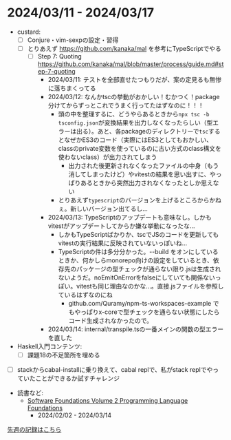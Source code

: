 # 2024/03/11 - 2024/03/17

- custard:
    - [ ] Conjure・vim-sexpの設定・習得
    - [ ] とりあえず <https://github.com/kanaka/mal> を参考にTypeScriptでやる
        - [ ] Step 7: Quoting <https://github.com/kanaka/mal/blob/master/process/guide.md#step-7-quoting>
            - 2024/03/11: テストを全部直せたつもりだが、案の定見るも無惨に落ちまくってる
            - 2024/03/12: なんかtscの挙動がおかしい！むかつく！package分けてからずっとこれでうまく行ってたはずなのに！！！
                - 頭の中を整理するに、どうやらあるときから`npx tsc -b tsconfig.json`が変換結果を出力しなくなったらしい（型エラーは出る）。あと、各packageのディレクトリーで`tsc`するとなぜかES3のコード（実際にはES3としてもおかしい、classのprivate変数を使っているのに古い方式のclass構文を使わないclass）が出力されてしまう
                    - 出力された後更新されなくなったファイルの中身（もう消してしまったけど）やvitestの結果を思い出すに、やっぱりあるときから突然出力されなくなったとしか思えない
                - とりあえず`typescript`のバージョンを上げるところからかねぇ。新しいバージョン出てるし...
            - 2024/03/13: TypeScriptのアップデートも意味なし。しかもvitestがアップデートしてからか嫌な挙動になったな...
                - しかもTypeScriptばかりか、tscでJSのコードを更新してもvitestの実行結果に反映されていないっぽいね...
                - TypeScriptの件は多分分かった。--build をオンにしているときか、何かしらmonorepo向けの設定をしているとき、依存先のパッケージの型チェックが通らない限り.jsは生成されないようだ。noEmitOnErrorをfalseにしていても関係ないっぽい。vitestも同じ理由なのかな...。直接.jsファイルを参照しているはずなのにね
                    - github.com/Quramy/npm-ts-workspaces-example でもやっぱりx-coreで型チェックを通らない状態にしたらコード生成されなかったので。
            - 2024/03/14: internal/transpile.tsの一番メインの関数の型エラーを直した
- Haskell入門コンテンツ:
    - [ ] 課題18の不足箇所を埋める
- [ ] stackからcabal-installに乗り換えて、cabal replで、私がstack replでやっていたことができるか試すチャレンジ
- 読書など:
    - [Software Foundations Volume 2 Programming Language Foundations](https://softwarefoundations.cis.upenn.edu/plf-current/index.html)
        - 2024/02/02 - 2024/03/14

[先週の記録はこちら](https://github.com/igrep/daily-commits/blob/fdd24e4811df5d00f14211354154fe1f418fabb5/yesterday.md)
